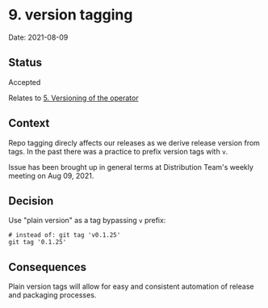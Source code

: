 # 9. version tagging

Date: 2021-08-09

## Status

Accepted

Relates to [5. Versioning of the operator](0005-versioning-of-the-operator.md)

## Context

Repo tagging direcly affects our releases as we derive release version from tags. In the past 
there was a practice to prefix version tags with `v`.

Issue has been brought up in general terms at Distribution Team's weekly meeting on Aug 09, 2021.

## Decision

Use "plain version" as a tag bypassing `v` prefix:

```shell
# instead of: git tag 'v0.1.25'
git tag '0.1.25'
```

## Consequences

Plain version tags will allow for easy and consistent automation of release and packaging processes.
